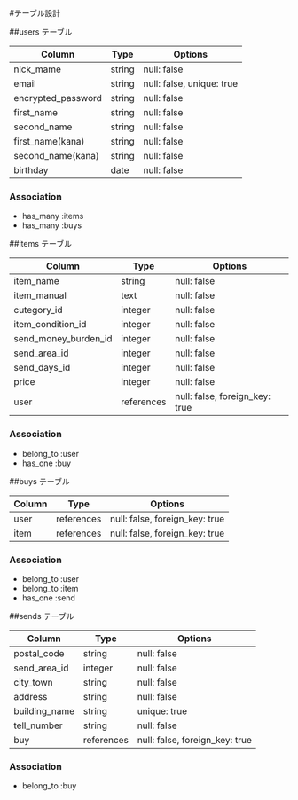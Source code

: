 #テーブル設計

##users テーブル

| Column               | Type    | Options                   |
| -------------------- | --------| --------------------------|
| nick_mame            | string  | null: false               |
| email                | string  | null: false, unique: true |
| encrypted_password   | string  | null: false               |
| first_name           | string  | null: false               |
| second_name          | string  | null: false               |
| first_name(kana)     | string  | null: false               |
| second_name(kana)    | string  | null: false               |
| birthday             | date    | null: false               |


### Association

- has_many :items
- has_many :buys

##items テーブル

| Column               | Type       | Options                        |
| -------------------- | ---------- | ------------------------------ |
| item_name            | string     | null: false                    |
| item_manual          | text       | null: false                    |
| cutegory_id          | integer    | null: false                    |
| item_condition_id    | integer    | null: false                    |
| send_money_burden_id | integer    | null: false                    |
| send_area_id         | integer    | null: false                    |
| send_days_id         | integer    | null: false                    |
| price                | integer    | null: false                    |
| user                 | references | null: false, foreign_key: true |

### Association

- belong_to :user
- has_one   :buy

##buys テーブル

| Column            | Type       | Options                        |
| ------------------| ---------- | ------------------------------ |
| user              | references | null: false, foreign_key: true |
| item              | references | null: false, foreign_key: true |

### Association

- belong_to :user
- belong_to :item
- has_one   :send

##sends テーブル

| Column         | Type       | Options                        |
| -------------- | ---------- | ------------------------------ |
| postal_code    | string     | null: false                    |
| send_area_id   | integer    | null: false                    |
| city_town      | string     | null: false                    |
| address        | string     | null: false                    |
| building_name  | string     | unique: true                   |
| tell_number    | string     | null: false                    |
| buy            | references | null: false, foreign_key: true |


### Association

- belong_to :buy
